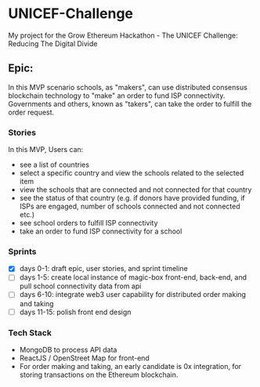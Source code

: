 # UNICEF-Challenge
My project for the Grow Ethereum Hackathon - The UNICEF Challenge: Reducing The Digital Divide

## Epic:
In this MVP scenario schools, as "makers", can use distributed consensus blockchain technology to "make" an order to fund ISP connectivity. Governments and others, known as "takers", can take the order to fulfill the order request.  

### Stories
In this MVP, Users can:
- see a list of countries
- select a specific country and view the schools related to the selected item
- view the schools that are connected and not connected for that country
-  see the status of that country (e.g. if donors have provided funding, if ISPs are engaged, number of schools connected and not connected etc.)
- see school orders to fulfill ISP connectivity
- take an order to fund ISP connectivity for a school

### Sprints
- [x] days 0-1: draft epic, user stories, and sprint timeline
- [ ] days 1-5: create local instance of magic-box front-end, back-end, and pull school connectivity data from api
- [ ] days 6-10: integrate web3 user capability for distributed order making and taking
- [ ] days 11-15: polish front end design

### Tech Stack
- MongoDB to process API data
- ReactJS / OpenStreet Map for front-end
- For order making and taking, an early candidate is 0x integration, for storing transactions on the Ethereum blockchain.
